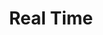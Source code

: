 ---
types: "word"

title: "Real Time"

categories: ['']

tags: ['Real', 'Time']

arabic: 'الوقت الحقيقي'

arexps: []

enwords: ['Real Time']

enexps: []

arlexicons: 'و'

enlexicons: 'R'

authors: ['Ruqayya Roshdy']

translators: ['']

citations: 'تطبيقات الذكاء الاصطناعي في خدمة اللغة العربية'

sources: 'مركز الملك عبدالله بن عبدالعزيز الدولي لخدمة اللغة العربية'

word: "true"

slug: ""
---